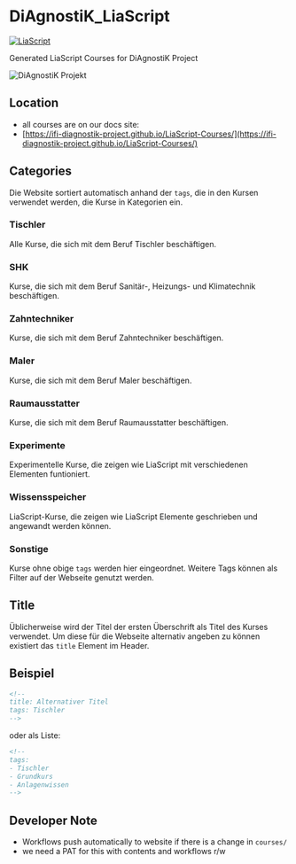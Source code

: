 # DiAgnostiK_LiaScript

[![LiaScript](https://raw.githubusercontent.com/LiaScript/LiaScript/master/badges/learn_more.svg)](https://LiaScript.github.io/)

Generated LiaScript Courses for DiAgnostiK Project

![DiAgnostiK Projekt](https://raw.githubusercontent.com/vgoehler/DiAgnostiK_LiaScript/refs/heads/main/img/WortBildMarkeSlogan_variante2_cropped.png)

## Location

- all courses are on our docs site:
- [https://ifi-diagnostik-project.github.io/LiaScript-Courses/](https://ifi-diagnostik-project.github.io/LiaScript-Courses/)

## Categories

Die Website sortiert automatisch anhand der `tags`, die in den Kursen verwendet werden, die Kurse in Kategorien ein.

### Tischler

Alle Kurse, die sich mit dem Beruf Tischler beschäftigen.

### SHK

Kurse, die sich mit dem Beruf Sanitär-, Heizungs- und Klimatechnik beschäftigen.

### Zahntechniker

Kurse, die sich mit dem Beruf Zahntechniker beschäftigen.

### Maler

Kurse, die sich mit dem Beruf Maler beschäftigen.

### Raumausstatter

Kurse, die sich mit dem Beruf Raumausstatter beschäftigen.

### Experimente

Experimentelle Kurse, die zeigen wie LiaScript mit verschiedenen Elementen funtioniert.

### Wissensspeicher

LiaScript-Kurse, die zeigen wie LiaScript Elemente geschrieben und angewandt werden können.

### Sonstige

Kurse ohne obige `tags` werden hier eingeordnet.
Weitere Tags können als Filter auf der Webseite genutzt werden.

## Title

Üblicherweise wird der Titel der ersten Überschrift als Titel des Kurses verwendet. Um diese für die Webseite alternativ angeben zu können existiert das `title` Element im Header.

## Beispiel

```markdown
<!--
title: Alternativer Titel
tags: Tischler
-->
```
oder als Liste:

```markdown
<!--
tags: 
- Tischler
- Grundkurs
- Anlagenwissen
-->
```

## Developer Note

- Workflows push automatically to website if there is a change in `courses/`
- we need a PAT for this with contents and workflows r/w
